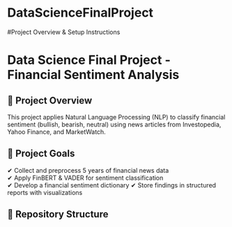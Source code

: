 # DataScienceFinalProject
#Project Overview & Setup Instructions
# Data Science Final Project - Financial Sentiment Analysis

## 📌 Project Overview
This project applies Natural Language Processing (NLP) to classify financial sentiment (bullish, bearish, neutral) using news articles from Investopedia, Yahoo Finance, and MarketWatch.

## 🔹 Project Goals
✔ Collect and preprocess 5 years of financial news data  
✔ Apply FinBERT & VADER for sentiment classification  
✔ Develop a financial sentiment dictionary 
✔ Store findings in structured reports with visualizations 

## 🔹 Repository Structure
